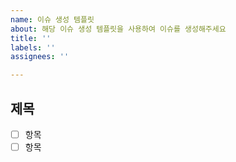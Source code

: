 ```yaml
---
name: 이슈 생성 템플릿
about: 해당 이슈 생성 템플릿을 사용하여 이슈를 생성해주세요
title: ''
labels: ''
assignees: ''

---
```


## 제목
- [ ] 항목
- [ ] 항목
